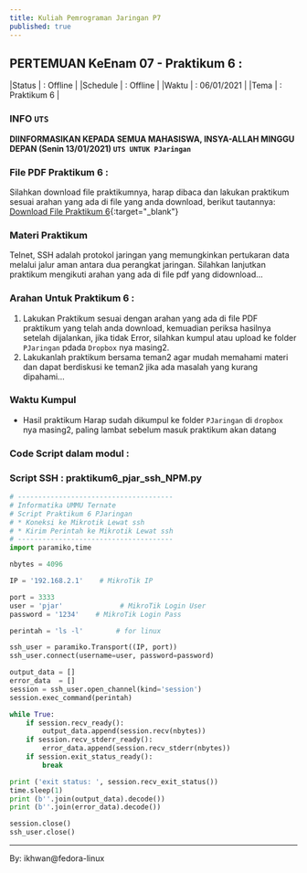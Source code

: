 ```yaml
---
title: Kuliah Pemrograman Jaringan P7
published: true
---
```


## PERTEMUAN KeEnam 07 - Praktikum 6 :

|Status  | : Offline                   |
|Schedule | : Offline                   |
|Waktu   | : 06/01/2021              |
|Tema    | : Praktikum 6             |


### INFO `UTS`

<b> DIINFORMASIKAN KEPADA SEMUA MAHASISWA, INSYA-ALLAH MINGGU DEPAN (Senin 13/01/2021) `UTS UNTUK PJaringan` </b>


### File PDF Praktikum 6 :

Silahkan download file praktikumnya, harap dibaca dan lakukan praktikum sesuai arahan yang ada di file yang anda download, berikut tautannya: [Download File Praktikum 6](assets/reff/pjar/Praktikum_PJar_6.pdf){:target="_blank"}

### Materi Praktikum

Telnet, SSH adalah protokol jaringan yang memungkinkan pertukaran data melalui jalur aman antara dua perangkat jaringan. Silahkan lanjutkan praktikum mengikuti arahan yang ada di file pdf yang didownload...


### Arahan Untuk Praktikum 6 :

1. Lakukan Praktikum sesuai dengan arahan yang ada di file PDF praktikum yang telah anda download, kemuadian periksa hasilnya setelah dijalankan, jika tidak Error, silahkan kumpul atau upload ke folder  `PJaringan` pdada `Dropbox` nya masing2.
2. Lakukanlah praktikum bersama teman2 agar mudah memahami materi dan dapat berdiskusi ke teman2 jika ada masalah yang kurang dipahami...

### Waktu Kumpul

- Hasil praktikum Harap sudah dikumpul ke folder `PJaringan` di `dropbox` nya masing2, paling lambat sebelum masuk praktikum akan datang

### Code Script dalam modul : 

### Script SSH : praktikum6_pjar_ssh_NPM.py 

```python
# --------------------------------------
# Informatika UMMU Ternate
# Script Praktikum 6 PJaringan
# * Koneksi ke Mikrotik Lewat ssh
# * Kirim Perintah ke Mikrotik Lewat ssh
# --------------------------------------
import paramiko,time

nbytes = 4096

IP = '192.168.2.1'    # MikroTik IP

port = 3333
user = 'pjar'              # MikroTik Login User
password = '1234'    # MikroTik Login Pass

perintah = 'ls -l'        # for linux

ssh_user = paramiko.Transport((IP, port))
ssh_user.connect(username=user, password=password)

output_data = []
error_data  = []
session = ssh_user.open_channel(kind='session')
session.exec_command(perintah)

while True:
    if session.recv_ready():
        output_data.append(session.recv(nbytes))
    if session.recv_stderr_ready():
        error_data.append(session.recv_stderr(nbytes))
    if session.exit_status_ready():
        break

print ('exit status: ', session.recv_exit_status())
time.sleep(1)
print (b''.join(output_data).decode())
print (b''.join(error_data).decode())

session.close()
ssh_user.close()

```


<!-- 
***

## netifaces to scapy [praktikum 4]

Materi ini atau script dibawah cukup lakukan praktikum untuk tambahan saja dan tidak harus dikumpuk/upload ke dropbox,
tapi yang mau upload boleh dan akan dipertimbangkan sebagai nilai tambahan...



Pada Materi Praktikum 4 Untuk teman2 yang menggunakan Windows dan gagal install `netifaces` pada praktikum 4
bisa mencoba modul lain yaitu `scapy`,
#### Install `scapy`
    - pip3 install scapy
    - atau : pip3 install --user scapy

#### The Script :

```py

# ----------------------------
# Informatika UMMU Ternate
# Script Praktikum 4 PJaringan
# * Get Network Interface Name
# * Get IP From Network Interface
# * Simpan : praktikum4_net-win_npm.py
# ----------------------------
import scapy.all as sc

print("")
for l in sc.get_windows_if_list():
    try:
        print(" {:<20} : {}".format("Nama Interface",l["name"]))
        print(" {:<20} : {}".format("IP Address",l["ips"][1]))
        print(" {:<20} : {}".format("MAC Address",l["mac"]))
        print(" {:<20} : {}".format("Deskripsi",l["description"]))
        print("-"*35)
    except:
        pass

```

#### Hasil Screenshot :

Hasil dari Script diatas saat dijalankan pada mesin Windows 10 dalam tangkapan layar (screenshot) :

![Screenshot Get Interface](assets/reff/pjar/sc_get_net_iface.png)
 -->

***

By: ikhwan@fedora-linux
